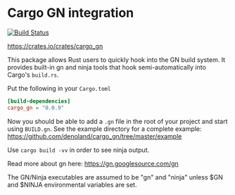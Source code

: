 # Cargo GN integration

[![Build Status](<https://dev.azure.com/denoland/cargo_gn/_apis/build/status/denoland.cargo_gn%20(1)?branchName=master>)](https://dev.azure.com/denoland/cargo_gn/_build/latest?definitionId=6&branchName=master)

https://crates.io/crates/cargo_gn

This package allows Rust users to quickly hook into the GN build system.
It provides built-in gn and ninja tools that hook semi-automatically into
Cargo's `build.rs`.

Put the following in your `Cargo.toml`

```toml
[build-dependencies]
cargo_gn = "0.0.9"
```

Now you should be able to add a `.gn` file in the root of your project and
start using `BUILD.gn`. See the example directory for a complete example:
https://github.com/denoland/cargo_gn/tree/master/example

Use `cargo build -vv` in order to see ninja output.

Read more about gn here: https://gn.googlesource.com/gn

The GN/Ninja executables are assumed to be "gn" and "ninja" unless $GN and
$NINJA environmental variables are set.

